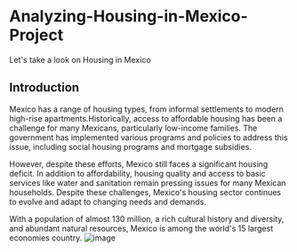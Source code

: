 # Analyzing-Housing-in-Mexico-Project
Let's take a look on Housing in Mexico


## Introduction
Mexico has a range of housing types, from informal settlements to modern high-rise apartments.Historically, access to affordable housing has been a challenge for many Mexicans, particularly low-income families. The government has implemented various programs and policies to address this issue, including social housing programs and mortgage subsidies.

However, despite these efforts, Mexico still faces a significant housing deficit. In addition to affordability, housing quality and access to basic services like water and sanitation remain pressing issues for many Mexican households. Despite these challenges, Mexico's housing sector continues to evolve and adapt to changing needs and demands.

With a population of almost 130 million, a rich cultural history and diversity, and abundant natural resources, Mexico is among the world's 15 largest economies country.
![image](https://user-images.githubusercontent.com/100290378/223407752-d48a4192-5f91-4f7f-b944-f085ee2bbc59.png)
